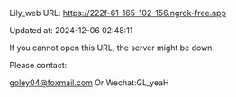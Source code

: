Lily_web URL: https://222f-61-165-102-156.ngrok-free.app

Updated at: 2024-12-06 02:48:11

If you cannot open this URL, the server might be down.

Please contact: 

goley04@foxmail.com Or Wechat:GL_yeaH